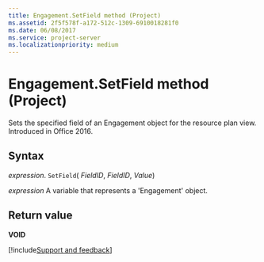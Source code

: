 ```yaml
---
title: Engagement.SetField method (Project)
ms.assetid: 2f5f578f-a172-512c-1309-6910018281f0
ms.date: 06/08/2017
ms.service: project-server
ms.localizationpriority: medium
---
```



# Engagement.SetField method (Project)

Sets the specified field of an Engagement object for the resource plan view. Introduced in Office 2016.

## Syntax

_expression_. `SetField`( _FieldID_, _FieldID_, _Value_)

_expression_ A variable that represents a 'Engagement' object.

## Return value

 **VOID**

[!include[Support and feedback](~/includes/feedback-boilerplate.md)]